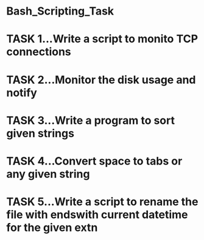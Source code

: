# Bash_Scripting_Task




# TASK 1...Write a script to monito TCP connections
# TASK 2...Monitor the disk usage and notify
# TASK 3...Write a program to sort  given strings
# TASK 4...Convert space to tabs or any given string
# TASK 5...Write a script to rename the file with endswith current datetime for the given extn